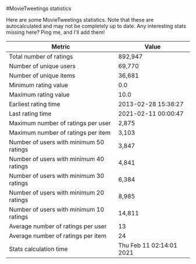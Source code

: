 #MovieTweetings statistics

Here are some MovieTweetings statistics. Note that these are autocalculated and may not be completely up to date. Any interesting stats missing here? Ping me, and I'll add them!

Metric | Value
--- | ---
Total number of ratings                 | 892,947
Number of unique users                  | 69,770
Number of unique items                  | 36,681
Minimum rating value                    | 0.0
Maximum rating value                    | 10.0
Earliest rating time                    | 2013-02-28 15:38:27
Last rating time                        | 2021-02-11 00:00:47
Maximum number of ratings per user      | 2,875
Maximum number of ratings per item      | 3,103
Number of users with minimum 50 ratings | 3,847
Number of users with minimum 40 ratings | 4,841
Number of users with minimum 30 ratings | 6,384
Number of users with minimum 20 ratings | 8,985
Number of users with minimum 10 ratings | 14,811
Average number of ratings per user      | 13
Average number of ratings per item      | 24
Stats calculation time                  | Thu Feb 11 02:14:01 2021

